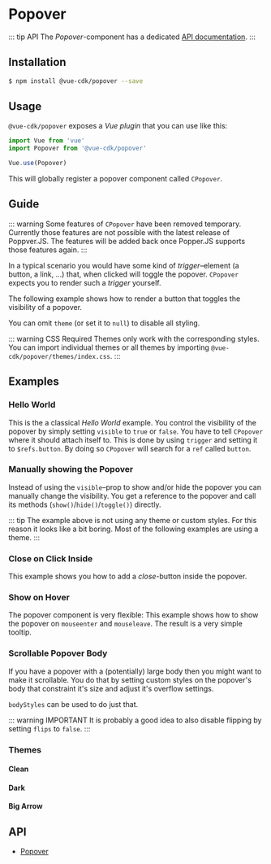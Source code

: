 # Popover

::: tip API
The *Popover*-component has a dedicated [API documentation](./../../api/popover).
:::

## Installation
``` sh
$ npm install @vue-cdk/popover --save
```

## Usage
`@vue-cdk/popover` exposes a *Vue plugin* that you can use like this:

``` js
import Vue from 'vue'
import Popover from '@vue-cdk/popover'

Vue.use(Popover)
```

This will globally register a popover component called `CPopover`.

## Guide

::: warning
Some features of `CPopover` have been removed temporary. Currently those features are not possible with the latest release of Poppver.JS. The features will be added back once Popper.JS supports those features again.
:::

In a typical scenario you would have some kind of *trigger*–element (a button, a link, …) that, when clicked will toggle the popover. `CPopover` expects you to render such a *trigger* yourself.

The following example shows how to render a button that toggles the visibility of a popover.

<Demo for="popover/prop" />

You can omit `theme` (or set it to `null`) to disable all styling.

::: warning CSS Required
Themes only work with the corresponding styles. You can import individual themes or all themes by importing `@vue-cdk/popover/themes/index.css`.
:::

## Examples

### Hello World

This is the a classical *Hello World* example. You control the visibility of the popover by simply setting `visible` to `true` or `false`. You have to tell `CPopover` where it should attach itself to. This is done by using `trigger` and setting it to `$refs.button`. By doing so `CPopover` will search for a `ref` called `button`.

<Demo for="popover/prop" />


### Manually showing the Popover
Instead of using the `visible`–prop to show and/or hide the popover you can manually change the visibility. You get a reference to the popover and call its methods (`show()`/`hide()`/`toggle()`) directly.

<Demo for="popover/hello-world" />

::: tip
The example above is not using any theme or custom styles. For this reason it looks like a bit boring. Most of the following examples are using a theme.
:::

### Close on Click Inside

This example shows you how to add a *close*-button inside the popover.

<Demo for="popover/click-inside" />

### Show on Hover

The popover component is very flexible: This example shows how to show the popover on `mouseenter` and `mouseleave`. The result is a very simple tooltip.

<Demo for="popover/custom-trigger" />

### Scrollable Popover Body

If you have a popover with a (potentially) large body then you might want to make it scrollable. You do that by setting custom styles on the popover's body that constraint it's size and adjust it's overflow settings.

`bodyStyles` can be used to do just that.

::: warning IMPORTANT
It is probably a good idea to also disable flipping by setting `flips` to `false`.
:::

<Demo for="popover/scrollable-body" />

### Themes

#### Clean
<Demo for="popover/theme/clean" />

#### Dark
<Demo for="popover/theme/dark" />

#### Big Arrow
<Demo for="popover/theme/big-arrow" />

## API
- [Popover](./../../api/popover)
